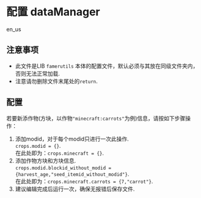 # 配置 dataManager
en_us
## 注意事项
- 此文件是LIB `famerutils` 本体的配置文件，默认必须与其放在同级文件夹内，否则无法正常加载.
- 注意请勿删除文件末尾处的`return`.
## 配置
若要新添作物(方块，以作物`"minecraft:carrots"`为例)信息，请按如下步骤操作：
1. 添加modid，对于每个modid只进行一次此操作.<br>
``crops.modid = {}``.<br>
在此处即为：``crops.minecraft = {}``.<br>
2. 添加作物方块和方块信息.<br>
``crops.modid.blockid_without_modid = {harvest_age,"seed_itemid_without_modid"}``.<br>
在此处即为：``crops.minecraft.carrots = {7,"carrot"}``.<br>
3. 建议编辑完成后运行一次，确保无报错后保存文件.